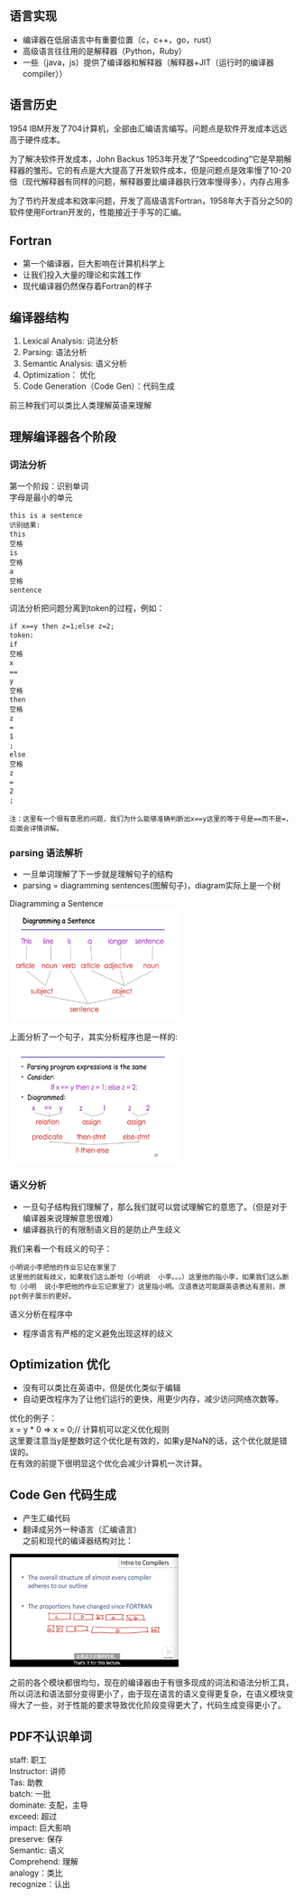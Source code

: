 <!--
 * @Author: xiuquanxu
 * @Company: kaochong
 * @Date: 2020-09-13 01:43:25
 * @LastEditors: xiuquanxu
 * @LastEditTime: 2020-09-13 15:58:55
-->
## 语言实现  
- 编译器在低层语言中有重要位置（c，c++，go，rust）  
- 高级语言往往用的是解释器（Python，Ruby）
- 一些（java，js）提供了编译器和解释器（解释器+JIT（运行时的编译器compiler））

## 语言历史  
1954 IBM开发了704计算机，全部由汇编语言编写。问题点是软件开发成本远远高于硬件成本。  

为了解决软件开发成本，John Backus 1953年开发了“Speedcoding”它是早期解释器的雏形。它的有点是大大提高了开发软件成本，但是问题点是效率慢了10-20倍（现代解释器有同样的问题，解释器要比编译器执行效率慢得多），内存占用多

为了节约开发成本和效率问题，开发了高级语言Fortran，1958年大于百分之50的软件使用Fortran开发的，性能接近于手写的汇编。  

## Fortran  

- 第一个编译器，巨大影响在计算机科学上  
- 让我们投入大量的理论和实践工作    
- 现代编译器仍然保存着Fortran的样子  

## 编译器结构  

1. Lexical Analysis:  词法分析  
2. Parsing: 语法分析  
3. Semantic Analysis: 语义分析  
4. Optimization： 优化  
5. Code Generation（Code Gen）：代码生成

前三种我们可以类比人类理解英语来理解  

## 理解编译器各个阶段  

### 词法分析  

第一个阶段：识别单词  
字母是最小的单元  
```
this is a sentence  
识别结果:  
this
空格
is
空格
a
空格
sentence
```
词法分析把问题分离到token的过程，例如：  

```
if x==y then z=1;else z=2;
token:  
if
空格
x
==
y
空格
then
空格
z
=
1
;
else
空格
z
=
2
;

注：这里有一个很有意思的问题，我们为什么能够准确判断出x==y这里的等于号是==而不是=，后面会详情讲解。
```  

### parsing 语法解析  
- 一旦单词理解了下一步就是理解句子的结构  
- parsing = diagramming sentences(图解句子)，diagram实际上是一个树  

Diagramming a Sentence  
<img src="./01-01/01-01.1.jpg" height="200px" width="300px"/>

上面分析了一个句子，其实分析程序也是一样的:  

<img src="./01-01/01-01.2.jpg" height="200px" width="300px">  

### 语义分析  
- 一旦句子结构我们理解了，那么我们就可以尝试理解它的意思了。（但是对于编译器来说理解意思很难）  
- 编译器执行的有限制语义目的是防止产生歧义  

我们来看一个有歧义的句子：  
```
小明说小李把他的作业忘记在家里了  
这里他的就有歧义，如果我们这么断句（小明说  小李。。。）这里他的指小李，如果我们这么断句（小明  说小李把他的作业忘记家里了）这里指小明。汉语表达可能跟英语表达有差别，原ppt例子展示的更好。  
```  

语义分析在程序中  
- 程序语言有严格的定义避免出现这样的歧义  

## Optimization  优化  

- 没有可以类比在英语中，但是优化类似于编辑  
- 自动更改程序为了让他们运行的更快，用更少内存，减少访问网络次数等。  

优化的例子：  
x = y * 0 => x = 0;// 计算机可以定义优化规则  
这里要注意当y是整数时这个优化是有效的，如果y是NaN的话，这个优化就是错误的。  
在有效的前提下很明显这个优化会减少计算机一次计算。

## Code Gen 代码生成  
- 产生汇编代码
- 翻译成另外一种语言（汇编语言）   
之前和现代的编译器结构对比：  

<img src="./01-01/01-01.3.jpg" height="200px" width="300px">  

之前的各个模块都很均匀，现在的编译器由于有很多现成的词法和语法分析工具，所以词法和语法部分变得更小了，由于现在语言的语义变得更复杂，在语义模块变得大了一些，对于性能的要求导致优化阶段变得更大了，代码生成变得更小了。

## PDF不认识单词  

staff: 职工  
Instructor: 讲师  
Tas: 助教  
batch: 一批  
dominate: 支配，主导  
exceed: 超过  
impact: 巨大影响  
preserve: 保存  
Semantic: 语义  
Comprehend: 理解  
analogy：类比  
recognize：认出  

